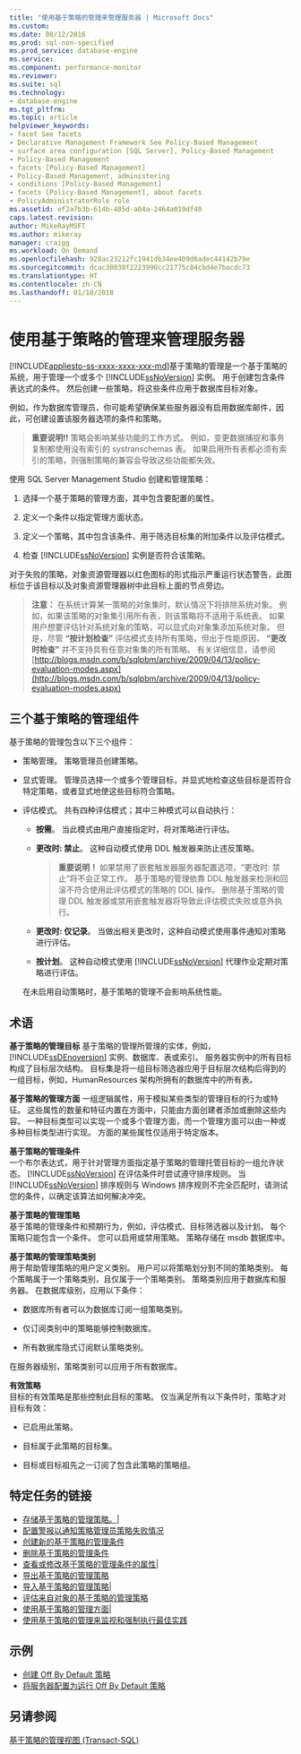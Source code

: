 ```yaml
---
title: "使用基于策略的管理来管理服务器 | Microsoft Docs"
ms.custom: 
ms.date: 08/12/2016
ms.prod: sql-non-specified
ms.prod_service: database-engine
ms.service: 
ms.component: performance-monitor
ms.reviewer: 
ms.suite: sql
ms.technology:
- database-engine
ms.tgt_pltfrm: 
ms.topic: article
helpviewer_keywords:
- facet See facets
- Declarative Management Framework See Policy-Based Management
- surface area configuration [SQL Server], Policy-Based Management
- Policy-Based Management
- facets [Policy-Based Management]
- Policy-Based Management, administering
- conditions [Policy-Based Management]
- facets [Policy-Based Management], about facets
- PolicyAdministratorRole role
ms.assetid: ef2a7b3b-614b-405d-a04a-2464a019df40
caps.latest.revision: 
author: MikeRayMSFT
ms.author: mikeray
manager: craigg
ms.workload: On Demand
ms.openlocfilehash: 928ac23212fc1941db34ee409d6adec44142b79e
ms.sourcegitcommit: dcac30038f2223990cc21775c84cbd4e7bacdc73
ms.translationtype: HT
ms.contentlocale: zh-CN
ms.lasthandoff: 01/18/2018
---
```

# <a name="administer-servers-by-using-policy-based-management"></a>使用基于策略的管理来管理服务器
[!INCLUDE[appliesto-ss-xxxx-xxxx-xxx-md](../../includes/appliesto-ss-xxxx-xxxx-xxx-md.md)]基于策略的管理是一个基于策略的系统，用于管理一个或多个 [!INCLUDE[ssNoVersion](../../includes/ssnoversion-md.md)] 实例。 用于创建包含条件表达式的条件。 然后创建一些策略，将这些条件应用于数据库目标对象。  

例如，作为数据库管理员，你可能希望确保某些服务器没有启用数据库邮件，因此，可创建设置该服务器选项的条件和策略。 
   
 > **重要说明!!** 策略会影响某些功能的工作方式。 例如，变更数据捕捉和事务复制都使用没有索引的 systranschemas 表。 如果启用所有表都必须有索引的策略，则强制策略的兼容会导致这些功能都失效。  
  
 使用 SQL Server Management Studio 创建和管理策略：
  
1.  选择一个基于策略的管理方面，其中包含要配置的属性。  
  
2.  定义一个条件以指定管理方面状态。  
  
3.  定义一个策略，其中包含该条件、用于筛选目标集的附加条件以及评估模式。  
  
4.  检查 [!INCLUDE[ssNoVersion](../../includes/ssnoversion-md.md)] 实例是否符合该策略。  
  
 对于失败的策略，对象资源管理器以红色图标的形式指示严重运行状态警告，此图标位于该目标以及对象资源管理器树中此目标上面的节点旁边。  
  
> **注意：** 在系统计算某一策略的对象集时，默认情况下将排除系统对象。  例如，如果该策略的对象集引用所有表，则该策略将不适用于系统表。 如果用户想要评估针对系统对象的策略，可以显式向对象集添加系统对象。 但是，尽管 **“按计划检查”** 评估模式支持所有策略，但出于性能原因， **“更改时检查”** 并不支持具有任意对象集的所有策略。 有关详细信息，请参阅 [http://blogs.msdn.com/b/sqlpbm/archive/2009/04/13/policy-evaluation-modes.aspx](http://blogs.msdn.com/b/sqlpbm/archive/2009/04/13/policy-evaluation-modes.aspx)  
  
## <a name="three-policy-based-management-components"></a>三个基于策略的管理组件  
 基于策略的管理包含以下三个组件：  
  
-   策略管理。 策略管理员创建策略。  
  
-   显式管理。 管理员选择一个或多个管理目标，并显式地检查这些目标是否符合特定策略，或者显式地使这些目标符合策略。  
  
-   评估模式。 共有四种评估模式；其中三种模式可以自动执行：  
  
    -   **按需**。 当此模式由用户直接指定时，将对策略进行评估。  
  
    -   **更改时: 禁止**。 这种自动模式使用 DDL 触发器来防止违反策略。  
  
        > **重要说明！** 如果禁用了嵌套触发器服务器配置选项，“更改时: 禁止”将不会正常工作。 基于策略的管理依靠 DDL 触发器来检测和回滚不符合使用此评估模式的策略的 DDL 操作。 删除基于策略的管理 DDL 触发器或禁用嵌套触发器将导致此评估模式失败或意外执行。  
  
    -   **更改时: 仅记录**。 当做出相关更改时，这种自动模式使用事件通知对策略进行评估。  
  
    -   **按计划**。 这种自动模式使用 [!INCLUDE[ssNoVersion](../../includes/ssnoversion-md.md)] 代理作业定期对策略进行评估。  
  
     在未启用自动策略时，基于策略的管理不会影响系统性能。  
  
## <a name="terms"></a>术语  
 **基于策略的管理目标** 基于策略的管理所管理的实体，例如，[!INCLUDE[ssDEnoversion](../../includes/ssdenoversion-md.md)] 实例、数据库、表或索引。 服务器实例中的所有目标构成了目标层次结构。 目标集是将一组目标筛选器应用于目标层次结构后得到的一组目标，例如，HumanResources 架构所拥有的数据库中的所有表。  
  
 **基于策略的管理方面** 一组逻辑属性，用于模拟某些类型的管理目标的行为或特征。 这些属性的数量和特征内置在方面中，只能由方面创建者添加或删除这些内容。 一种目标类型可以实现一个或多个管理方面，而一个管理方面可以由一种或多种目标类型进行实现。 方面的某些属性仅适用于特定版本。  
  
 **基于策略的管理条件**  
 一个布尔表达式，用于针对管理方面指定基于策略的管理托管目标的一组允许状态。 [!INCLUDE[ssNoVersion](../../includes/ssnoversion-md.md)] 在评估条件时尝试遵守排序规则。 当 [!INCLUDE[ssNoVersion](../../includes/ssnoversion-md.md)] 排序规则与 Windows 排序规则不完全匹配时，请测试您的条件，以确定该算法如何解决冲突。  
  
 **基于策略的管理策略**  
 基于策略的管理条件和预期行为，例如，评估模式、目标筛选器以及计划。 每个策略只能包含一个条件。 您可以启用或禁用策略。 策略存储在 msdb 数据库中。  
  
 **基于策略的管理策略类别**  
 用于帮助管理策略的用户定义类别。 用户可以将策略划分到不同的策略类别。 每个策略属于一个策略类别，且仅属于一个策略类别。 策略类别应用于数据库和服务器。 在数据库级别，应用以下条件：  
  
-   数据库所有者可以为数据库订阅一组策略类别。  
  
-   仅订阅类别中的策略能够控制数据库。  
  
-   所有数据库隐式订阅默认策略类别。  
  
 在服务器级别，策略类别可以应用于所有数据库。  
  
 **有效策略**  
 目标的有效策略是那些控制此目标的策略。 仅当满足所有以下条件时，策略才对目标有效：  
  
-   已启用此策略。  
  
-   目标属于此策略的目标集。  
  
-   目标或目标祖先之一订阅了包含此策略的策略组。  
  
## <a name="links-to-specific-tasks"></a>特定任务的链接 

 - [存储基于策略的管理策略。](policy-based-management-storage.md)|  
 - [配置警报以通知策略管理员策略失败情况](../../relational-databases/policy-based-management/configure-alerts-to-notify-policy-administrators-of-policy-failures.md)  
 - [创建新的基于策略的管理条件](../../relational-databases/policy-based-management/create-a-new-policy-based-management-condition.md) 
 - [删除基于策略的管理条件](../../relational-databases/policy-based-management/delete-a-policy-based-management-condition.md)
 - [查看或修改基于策略的管理条件的属性](../../relational-databases/policy-based-management/view-or-modify-the-properties-of-a-policy-based-management-condition.md)|  
 - [导出基于策略的管理策略](../../relational-databases/policy-based-management/export-a-policy-based-management-policy.md)
 - [导入基于策略的管理策略](../../relational-databases/policy-based-management/import-a-policy-based-management-policy.md)|  
 - [评估来自对象的基于策略的管理策略](../../relational-databases/policy-based-management/evaluate-a-policy-based-management-policy-from-an-object.md)
 - [使用基于策略的管理方面](../../relational-databases/policy-based-management/working-with-policy-based-management-facets.md)|  
 - [使用基于策略的管理来监视和强制执行最佳实践](../../relational-databases/policy-based-management/monitor-and-enforce-best-practices-by-using-policy-based-management.md)

  
 ## <a name="examples"></a>示例
 - [创建 Off By Default 策略](lesson-1-1-create-the-off-by-default-policy.md)
  - [将服务器配置为运行 Off By Default 策略](lesson-1-2-configure-a-server-to-run-the-off-by-default-policy.md)
## <a name="see-also"></a>另请参阅  
 [基于策略的管理视图 (Transact-SQL)](../../relational-databases/system-catalog-views/policy-based-management-views-transact-sql.md)  
  
  
